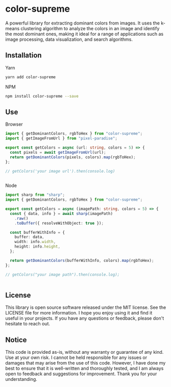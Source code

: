 <!-- infuser start header -->  
# color-supreme  
A powerful library for extracting dominant colors from images. It uses the k-means clustering algorithm to analyze the colors in an image and identify the most dominant ones, making it ideal for a range of applications such as image processing, data visualization, and search algorithms.  
<!-- infuser end header -->

<!-- infuser start installation -->  
## Installation  
Yarn  
```bash  
yarn add color-supreme  
```  
NPM  
```bash  
npm install color-supreme --save  
```  
<!-- infuser end installation -->

<!-- infuser start usage -->  
## Use  
Browser  
```typescript  
import { getDominantColors, rgbToHex } from "color-supreme";
import { getImageFromUrl } from "pixel-paradise";

export const getColors = async (url: string, colors = 5) => {
  const pixels = await getImageFromUrl(url);
  return getDominantColors(pixels, colors).map(rgbToHex);
};

// getColors('your image url').then(console.log)
  
```  
Node  
```typescript  
import sharp from "sharp";
import { getDominantColors, rgbToHex } from "color-supreme";

export const getColors = async (imagePath: string, colors = 5) => {
  const { data, info } = await sharp(imagePath)
    .raw()
    .toBuffer({ resolveWithObject: true });

  const bufferWithInfo = {
    buffer: data,
    width: info.width,
    height: info.height,
  };

  return getDominantColors(bufferWithInfo, colors).map(rgbToHex);
};

// getColors("your image path").then(console.log);
  
```  
<!-- infuser end usage -->

<!-- infuser start development -->
<!-- infuser end development -->

<!-- infuser start license -->  
## License  

This library is open source software released under the MIT license. See the LICENSE file for more information. I hope you enjoy using it and find it useful in your projects. If you have any questions or feedback, please don't hesitate to reach out.
  
  
## Notice  
This code is provided as-is, without any warranty or guarantee of any kind. Use at your own risk. I cannot be held responsible for any issues or damages that may arise from the use of this code. However, I have done my best to ensure that it is well-written and thoroughly tested, and I am always open to feedback and suggestions for improvement. Thank you for your understanding.  
  
<!-- infuser end license -->
